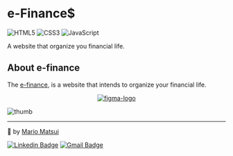 # e-Finance$

<img alt="HTML5" src="https://img.shields.io/badge/html5%20-%23E34F26.svg?&style=for-the-badge&logo=html5&logoColor=white"/> <img alt="CSS3" src="https://img.shields.io/badge/css3%20-%231572B6.svg?&style=for-the-badge&logo=css3&logoColor=white"/> <img alt="JavaScript" src="https://img.shields.io/badge/javascript%20-%23F7DF1E?&style=for-the-badge&logo=javascript&logoColor=white"/>

A website that organize you financial life.

## About e-finance

The [e-finance](https://efinance.vercel.app/), is a website that intends to organize your financial life.

<p align = "center">
  <a href="https://www.figma.com/file/XkGtkOgPIHEqfRIOTw6HvB/dev.finance-Maratona-Discover">
    <img alt="figma-logo" src="https://img.shields.io/badge/-figma-green?&style=for-the-badge&logo=figma&logoColor=white" />
  </a>
</p>

![thumb](https://user-images.githubusercontent.com/63224412/110983531-9d9b0b80-8348-11eb-8fb5-aa5839c3537e.png)

---

💚 by [Mario Matsui](https://github.com/MarioMatsui)

[![Linkedin Badge](https://img.shields.io/badge/-Mario%20Matsui-green?style=flat-square&logo=Linkedin&logoColor=white&link=https://www.linkedin.com/in/mario-matsui/)](https://www.linkedin.com/in/mario-matsui/)
[![Gmail Badge](https://img.shields.io/badge/-mariomatsuif@gmail.com-green?style=flat-square&logo=Gmail&logoColor=white&link=mailto:mariomatsuif@gmail.com)](mailto:mariomatsuif@gmail.com)
